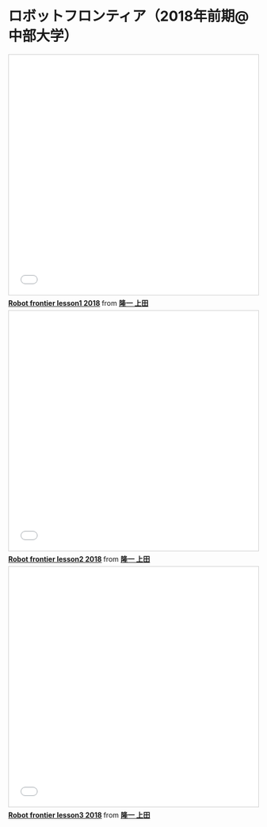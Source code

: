 # ロボットフロンティア（2018年前期\@中部大学）
<iframe src="//www.slideshare.net/slideshow/embed_code/key/tWiZD7YnCQYrSZ" width="595" height="485" frameborder="0" marginwidth="0" marginheight="0" scrolling="no" style="border:1px solid #CCC; border-width:1px; margin-bottom:5px; max-width: 100%;" allowfullscreen> </iframe> <div style="margin-bottom:5px"> <strong> <a href="//www.slideshare.net/ryuichiueda/robot-frontier-lesson1-2018-94173060" title="Robot frontier lesson1 2018" target="_blank">Robot frontier lesson1 2018</a> </strong> from <strong><a href="https://www.slideshare.net/ryuichiueda" target="_blank">隆一 上田</a></strong> </div>

<iframe src="//www.slideshare.net/slideshow/embed_code/key/iAgroYjgpSfpy" width="595" height="485" frameborder="0" marginwidth="0" marginheight="0" scrolling="no" style="border:1px solid #CCC; border-width:1px; margin-bottom:5px; max-width: 100%;" allowfullscreen> </iframe> <div style="margin-bottom:5px"> <strong> <a href="//www.slideshare.net/ryuichiueda/robot-frontier-lesson2-2018" title="Robot frontier lesson2 2018" target="_blank">Robot frontier lesson2 2018</a> </strong> from <strong><a href="https://www.slideshare.net/ryuichiueda" target="_blank">隆一 上田</a></strong> </div>

<iframe src="//www.slideshare.net/slideshow/embed_code/key/5NYwgv2h4JtET3" width="595" height="485" frameborder="0" marginwidth="0" marginheight="0" scrolling="no" style="border:1px solid #CCC; border-width:1px; margin-bottom:5px; max-width: 100%;" allowfullscreen> </iframe> <div style="margin-bottom:5px"> <strong> <a href="//www.slideshare.net/ryuichiueda/robot-frontier-lesson3-2018" title="Robot frontier lesson3 2018" target="_blank">Robot frontier lesson3 2018</a> </strong> from <strong><a href="//www.slideshare.net/ryuichiueda" target="_blank">隆一 上田</a></strong> </div>
